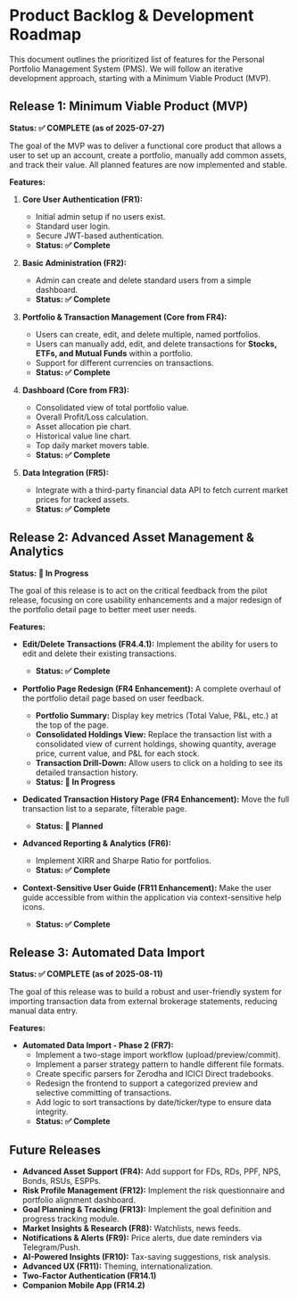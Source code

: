 # Product Backlog & Development Roadmap

This document outlines the prioritized list of features for the Personal Portfolio Management System (PMS). We will follow an iterative development approach, starting with a Minimum Viable Product (MVP).

## Release 1: Minimum Viable Product (MVP)

**Status: ✅ COMPLETE (as of 2025-07-27)**

The goal of the MVP was to deliver a functional core product that allows a user to set up an account, create a portfolio, manually add common assets, and track their value. All planned features are now implemented and stable.

**Features:**

1.  **Core User Authentication (FR1):**
    -   Initial admin setup if no users exist.
    -   Standard user login.
    -   Secure JWT-based authentication.
    -   **Status: ✅ Complete**

2.  **Basic Administration (FR2):**
    -   Admin can create and delete standard users from a simple dashboard.
    -   **Status: ✅ Complete**

3.  **Portfolio & Transaction Management (Core from FR4):**
    -   Users can create, edit, and delete multiple, named portfolios.
    -   Users can manually add, edit, and delete transactions for **Stocks, ETFs, and Mutual Funds** within a portfolio.
    -   Support for different currencies on transactions.
    -   **Status: ✅ Complete**

4.  **Dashboard (Core from FR3):**
    -   Consolidated view of total portfolio value.
    -   Overall Profit/Loss calculation.
    -   Asset allocation pie chart.
    -   Historical value line chart.
    -   Top daily market movers table.
    -   **Status: ✅ Complete**

5.  **Data Integration (FR5):**
    -   Integrate with a third-party financial data API to fetch current market prices for tracked assets.
    -   **Status: ✅ Complete**

## Release 2: Advanced Asset Management & Analytics

**Status: 🚧 In Progress**

The goal of this release is to act on the critical feedback from the pilot release, focusing on core usability enhancements and a major redesign of the portfolio detail page to better meet user needs.

**Features:**

-   **Edit/Delete Transactions (FR4.4.1):** Implement the ability for users to edit and delete their existing transactions.
    -   **Status: ✅ Complete**

-   **Portfolio Page Redesign (FR4 Enhancement):** A complete overhaul of the portfolio detail page based on user feedback.
    -   **Portfolio Summary:** Display key metrics (Total Value, P&L, etc.) at the top of the page.
    -   **Consolidated Holdings View:** Replace the transaction list with a consolidated view of current holdings, showing quantity, average price, current value, and P&L for each stock.
    -   **Transaction Drill-Down:** Allow users to click on a holding to see its detailed transaction history.
    -   **Status: 🚧 In Progress**

-   **Dedicated Transaction History Page (FR4 Enhancement):** Move the full transaction list to a separate, filterable page.
    -   **Status: 📝 Planned**

-   **Advanced Reporting & Analytics (FR6):**
    -   Implement XIRR and Sharpe Ratio for portfolios.
    -   **Status: ✅ Complete**

-   **Context-Sensitive User Guide (FR11 Enhancement):** Make the user guide accessible from within the application via context-sensitive help icons.
    -   **Status: ✅ Complete**

## Release 3: Automated Data Import

**Status: ✅ COMPLETE (as of 2025-08-11)**

The goal of this release was to build a robust and user-friendly system for importing transaction data from external brokerage statements, reducing manual data entry.

**Features:**

-   **Automated Data Import - Phase 2 (FR7):**
    -   Implement a two-stage import workflow (upload/preview/commit).
    -   Implement a parser strategy pattern to handle different file formats.
    -   Create specific parsers for Zerodha and ICICI Direct tradebooks.
    -   Redesign the frontend to support a categorized preview and selective committing of transactions.
    -   Add logic to sort transactions by date/ticker/type to ensure data integrity.
    -   **Status: ✅ Complete**

## Future Releases

-   **Advanced Asset Support (FR4):** Add support for FDs, RDs, PPF, NPS, Bonds, RSUs, ESPPs.
-   **Risk Profile Management (FR12):** Implement the risk questionnaire and portfolio alignment dashboard.
-   **Goal Planning & Tracking (FR13):** Implement the goal definition and progress tracking module.
-   **Market Insights & Research (FR8):** Watchlists, news feeds.
-   **Notifications & Alerts (FR9):** Price alerts, due date reminders via Telegram/Push.
-   **AI-Powered Insights (FR10):** Tax-saving suggestions, risk analysis.
-   **Advanced UX (FR11):** Theming, internationalization.
-   **Two-Factor Authentication (FR14.1)**
-   **Companion Mobile App (FR14.2)**